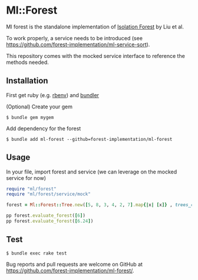 # Ml::Forest

Ml forest is the standalone implementation of [Isolation Forest](https://ieeexplore.ieee.org/abstract/document/4781136) by Liu et al.

To work properly, a service needs to be introduced (see https://github.com/forest-implementation/ml-service-sort).

This repository comes with the mocked service interface to reference the methods needed.

## Installation

First get ruby (e.g. [rbenv](https://github.com/rbenv/rbenv)) and [bundler](https://bundler.io/docs.html)

(Optional) Create your gem

    $ bundle gem mygem

Add dependency for the forest

    $ bundle add ml-forest --github=forest-implementation/ml-forest

## Usage

In your file, import forest and service (we can leverage on the mocked service for now)

```Ruby
require "ml/forest"
require "ml/forest/service/mock"

forest = Ml::Forest::Tree.new([5, 8, 3, 4, 2, 7].map{|x| [x]} , trees_count: 1, forest_helper: Ml::Forest::Service::Mock.new)

pp forest.evaluate_forest([6])
pp forest.evaluate_forest([6.24])
```

## Test

    $ bundle exec rake test

Bug reports and pull requests are welcome on GitHub at https://github.com/forest-implementation/ml-forest/.
